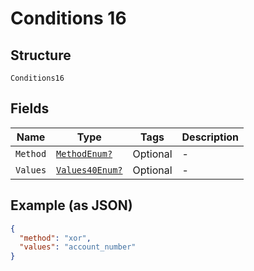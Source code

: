 
# Conditions 16

## Structure

`Conditions16`

## Fields

| Name | Type | Tags | Description |
|  --- | --- | --- | --- |
| `Method` | [`MethodEnum?`](../../doc/models/method-enum.md) | Optional | - |
| `Values` | [`Values40Enum?`](../../doc/models/values-40-enum.md) | Optional | - |

## Example (as JSON)

```json
{
  "method": "xor",
  "values": "account_number"
}
```

